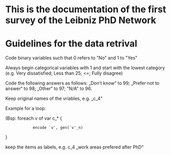 # This is the documentation of the first survey of the Leibniz PhD Network

# Guidelines for the data retrival




Code binary variables such that 0 refers to "No" and 1 to "Yes"

Always begin categorical variables with 1 and start with the lowest category (e.g. Very dissatisfied; Less than 25; <=; Fully disagree)

Code the following answers as follows:
„Don’t know“ to 99;
„Prefer not to answer“ to 98;
 „Other“ to 97;
 "N/A" to 96.
 
Keep original names of the vriables, e.g. „c_4“

Example for a loop:
 

(Bsp: foreach v of var c_* {

                encode `v', gen(`v'_n) 

}

keep the items as labels, e.g. c_4 „work areas prefered after PhD“
